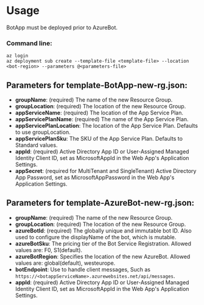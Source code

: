 # Usage

BotApp must be deployed prior to AzureBot.

### Command line:

`az login`<br>
`az deployment sub create --template-file <template-file> --location <bot-region> --parameters @<parameters-file>`

## Parameters for template-BotApp-new-rg.json:

- **groupName**: (required) The name of the new Resource Group.
- **groupLocation**: (required) The location of the new Resource Group.
- **appServiceName**: (required) The location of the App Service Plan.
- **appServicePlanName**: (required) The name of the App Service Plan.
- **appServicePlanLocation**: The location of the App Service Plan. Defaults to use groupLocation.
- **appServicePlanSku**: The SKU of the App Service Plan. Defaults to Standard values.
- **appId**: (required) Active Directory App ID or User-Assigned Managed Identity Client ID, set as MicrosoftAppId in the Web App's Application Settings.
- **appSecret**: (required for MultiTenant and SingleTenant) Active Directory App Password, set as MicrosoftAppPassword in the Web App's Application Settings.

## Parameters for template-AzureBot-new-rg.json:

- **groupName**: (required) The name of the new Resource Group.
- **groupLocation**: (required) The location of the new Resource Group.
- **azureBotId**: (required) The globally unique and immutable bot ID. Also used to configure the displayName of the bot, which is mutable.
- **azureBotSku**: The pricing tier of the Bot Service Registration. Allowed values are: F0, S1(default).
- **azureBotRegion**: Specifies the location of the new AzureBot. Allowed values are: global(default), westeurope.
- **botEndpoint**: Use to handle client messages, Such as `https://<botappServiceName>.azurewebsites.net/api/messages`.
- **appId**: (required) Active Directory App ID or User-Assigned Managed Identity Client ID, set as MicrosoftAppId in the Web App's Application Settings.
